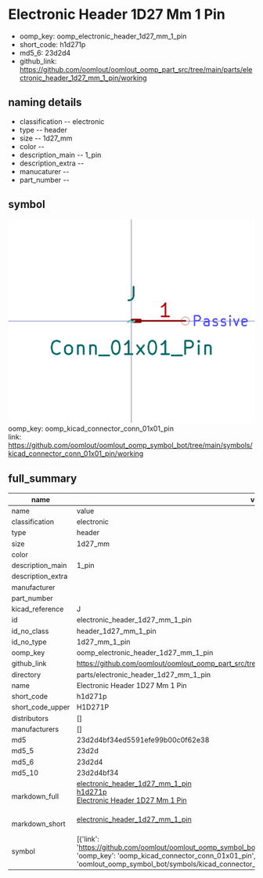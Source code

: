 # Electronic Header 1D27 Mm 1 Pin

  
* oomp_key: oomp_electronic_header_1d27_mm_1_pin 
* short_code: h1d271p
* md5_6: 23d2d4  
* github_link: https://github.com/oomlout/oomlout_oomp_part_src/tree/main/parts/electronic_header_1d27_mm_1_pin/working  
## naming details
* classification -- electronic
* type -- header
* size -- 1d27_mm
* color -- 
* description_main -- 1_pin
* description_extra -- 
* manucaturer -- 
* part_number -- 



## symbol

![](symbol/0/working/working_600.png)  
oomp_key: oomp_kicad_connector_conn_01x01_pin  
link: https://github.com/oomlout/oomlout_oomp_symbol_bot/tree/main/symbols/kicad_connector_conn_01x01_pin/working  


## full_summary
| name | value | 
| --- | --- | 
| name | value | 
| classification | electronic | 
| type | header | 
| size | 1d27_mm | 
| color |  | 
| description_main | 1_pin | 
| description_extra |  | 
| manufacturer |  | 
| part_number |  | 
| kicad_reference | J | 
| id | electronic_header_1d27_mm_1_pin | 
| id_no_class | header_1d27_mm_1_pin | 
| id_no_type | 1d27_mm_1_pin | 
| oomp_key | oomp_electronic_header_1d27_mm_1_pin | 
| github_link | https://github.com/oomlout/oomlout_oomp_part_src/tree/main/parts/electronic_header_1d27_mm_1_pin/working | 
| directory | parts/electronic_header_1d27_mm_1_pin | 
| name | Electronic Header 1D27 Mm 1 Pin | 
| short_code | h1d271p | 
| short_code_upper | H1D271P | 
| distributors | [] | 
| manufacturers | [] | 
| md5 | 23d2d4bf34ed5591efe99b00c0f62e38 | 
| md5_5 | 23d2d | 
| md5_6 | 23d2d4 | 
| md5_10 | 23d2d4bf34 | 
| markdown_full | [electronic_header_1d27_mm_1_pin](https://github.com/oomlout/oomlout_oomp_part_src/tree/main/parts/electronic_header_1d27_mm_1_pin/working)<br>[h1d271p](https://github.com/oomlout/oomlout_oomp_part_src/tree/main/parts/electronic_header_1d27_mm_1_pin/working)<br>[Electronic Header 1D27 Mm 1 Pin](https://github.com/oomlout/oomlout_oomp_part_src/tree/main/parts/electronic_header_1d27_mm_1_pin/working)<br><br> | 
| markdown_short | [electronic_header_1d27_mm_1_pin](https://github.com/oomlout/oomlout_oomp_part_src/tree/main/parts/electronic_header_1d27_mm_1_pin/working)<br><br> | 
| symbol | [{'link': 'https://github.com/oomlout/oomlout_oomp_symbol_bot/tree/main/symbols/kicad_connector_conn_01x01_pin', 'oomp_key': 'oomp_kicad_connector_conn_01x01_pin', 'directory': 'oomlout_oomp_symbol_bot/symbols/kicad_connector_conn_01x01_pin//working/working.kicad_sym'}] | 
